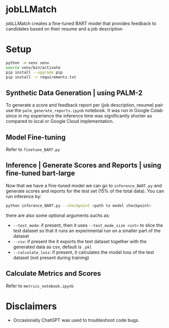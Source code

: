 # jobLLMatch
jobLLMatch creates a fine-tuned BART model that provides feedback to candidates based on their resume and a job description

# Setup
```bash
python -m venv venv
source venv/bin/activate
pip install --upgrade pip
pip install -r requirements.txt
```


## Synthetic Data Generation | using PALM-2
To generate a score and feedback report per (job description, resume) pair use the `palm_generate_reports.ipynb` notebook. It was run in Google Colab since in my experience the inference time was significantly shorter as compared to local or Google Cloud implementation.

## Model Fine-tuning
Refer to `finetune_BART.py`


## Inference | Generate Scores and Reports | using fine-tuned bart-large
Now that we have a fine-tuned model we can go to `inference_BART.py` and generate scores and reports for the test set (15% of the total data).
You can run inference by:

```bash
python inference_BART.py --checkpoint <path to model checkpoint>
```

there are also some optional arguments suchs as:

- `--test_mode`: if present, then it uses `--test_mode_size <int>` to slice the test dataset so that it runs an experimental run on a smaller part of the dataset
- `--csv`: if present the it exports the test dataset together with the generated data as csv, default is `.pkl`
- `--calculate_loss`: if present, it calculates the model loss of the test dataset (not present during training)


## Calculate Metrics and Scores
Refer to `metrics_notebook.ipynb`

# Disclaimers
- Occasionally ChatGPT was used to troubleshoot code bugs.